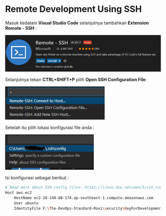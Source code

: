 # Remote Development Using SSH

Masuk kedalam **Visual Studio Code** selanjutnya tambahkan **Extension Remote - SSH** :

<img src="../Remote Development Using SSH/Remote-SSH.png" style="zoom:100%;" />

Selanjutnya tekan **CTRL+SHIFT+P** pilih **Open SSH Configuration File**:

<img src="../Remote Development Using SSH/Remote-SSH-Config.png" style="zoom:100%;" />

Setelah itu pilih lokasi konfigurasi file anda :

<img src="../Remote Development Using SSH/Remote-SSH-Configfile.png" style="zoom:100%;" />

Isi konfigurasi sebagai berikut :

```bash
# Read more about SSH config files: https://linux.die.net/man/5/ssh_config
Host aws-ec2
    HostName ec2-18-140-88-174.ap-southeast-1.compute.amazonaws.com
    User ubuntu
    IdentityFile F:\The-DevOps-Standard-Roxi\security\KeyForDevelopment.pem
```

